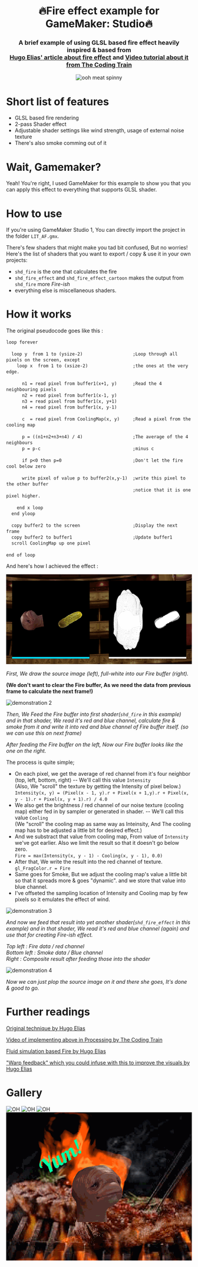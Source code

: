 <center>
  
# :fire:**Fire effect example for GameMaker: Studio**:fire:
### A brief example of using GLSL based fire effect heavily inspired & based from<br/>[**Hugo Elias'** article about fire effect](https://web.archive.org/web/20160418004150/http://freespace.virgin.net/hugo.elias/models/m_fire.htm) and [Video tutorial about it from **The Coding Train**](https://www.youtube.com/watch?v=X0kjv0MozuY)

![ooh meat spinny](imgs/DEMO_BANNER.gif "This meat has spun for eternity, Just let him go, My man D:")

</center>

Short list of features
====
- GLSL based fire rendering
- 2-pass Shader effect
- Adjustable shader settings like wind strength, usage of external noise texture
- There's also smoke comming out of it

Wait, Gamemaker?
====
Yeah! You're right, I used GameMaker for this example to show you that you can apply this effect to everything that supports GLSL shader.

How to use
====
If you're using GameMaker Studio 1, You can directly import the project in the folder `LIT_AF.gmx`.

There's few shaders that might make you tad bit confused, But no worries!<br>Here's the list of shaders that you want to export / copy & use it in your own projects:
- `shd_fire` is the one that calculates the fire
- `shd_fire_effect` and `shd_fire_effect_cartoon` makes the output from `shd_fire` more *Fire-ish* 
- everything else is miscellaneous shaders.

How it works
====
The original pseudocode goes like this :
```
loop forever

  loop y  from 1 to (ysize-2)                   ;Loop through all pixels on the screen, except
    loop x  from 1 to (xsize-2)                 ;the ones at the very edge.

      n1 = read pixel from buffer1(x+1, y)      ;Read the 4 neighbouring pixels
      n2 = read pixel from buffer1(x-1, y)
      n3 = read pixel from buffer1(x, y+1)
      n4 = read pixel from buffer1(x, y-1)

      c  = read pixel from CoolingMap(x, y)     ;Read a pixel from the cooling map

      p = ((n1+n2+n3+n4) / 4)                   ;The average of the 4 neighbours
      p = p-c                                   ;minus c

      if p<0 then p=0                           ;Don't let the fire cool below zero

      write pixel of value p to buffer2(x,y-1)  ;write this pixel to the other buffer
                                                ;notice that it is one pixel higher.

    end x loop
  end yloop

  copy buffer2 to the screen                    ;Display the next frame
  copy buffer2 to buffer1                       ;Update buffer1
  scroll CoolingMap up one pixel

end of loop
```

And here's how I achieved the effect :

![demonstration 1](imgs/DEMO_WORK1.gif)

*First, We draw the source image (left), full-white into our Fire buffer (right).*

**(We don't want to clear the Fire buffer, As we need the data from previous frame to calculate the next frame!)**

![demonstration 2](imgs/DEMO_WORK2.gif)

*Then, We Feed the Fire buffer into first shader(`shd_fire` in this example) and in that shader, We read it's red and blue channel, calculate fire & smoke from it and write it into red and blue channel of Fire buffer itself. (so we can use this on next frame)*

*After feeding the Fire buffer on the left, Now our Fire buffer looks like the one on the right.*

The process is quite simple;
- On each pixel, we get the average of red channel from it's four neighbor (top, left, bottom, right) -- We'll call this value `Intensity`<br>
(Also, We "scroll" the texture by getting the Intensity of pixel below.)<br>
`Intensity(x, y) = (Pixel(x - 1, y).r + Pixel(x + 1,y).r + Pixel(x, y - 1).r + Pixel(x, y + 1).r) / 4.0`
- We also get the brightness / red channel of our noise texture (cooling map) either fed in by sampler or generated in shader. -- We'll call this value `Cooling`<br>
(We "scroll" the cooling map as same way as Inteinsity, And The cooling map has to be adjusted a little bit for desired effect.)
- And we substract that value from cooling map, From value of `Intensity` we've got earlier. Also we limit the result so that it doesn't go below zero.<br>
`Fire = max(Intensity(x, y - 1) - Cooling(x, y - 1), 0.0)`
- After that, We write the result into the red channel of texture.<br>
`gl_FragColor.r = Fire`
- Same goes for Smoke, But we adjust the cooling map's value a little bit so that it spreads more & goes "dynamic". and we store that value into blue channel.
- I've offseted the sampling location of Intensity and Cooling map by few pixels so it emulates the effect of wind.

![demonstration 3](imgs/DEMO_WORK3.gif)

*And now we feed that result into yet another shader(`shd_fire_effect` in this example) and in that shader, We read it's red and blue channel (again) and use that for creating Fire-ish effect.*

*Top left : Fire data / red channel<br>Bottom left : Smoke data / Blue channel<br>Right : Composite result after feeding those into the shader*

![demonstration 4](imgs/DEMO_WORK4.gif)

*Now we can just plop the source image on it and there she goes, It's done & good to go.*

# Further readings
[Original technique by Hugo Elias](https://web.archive.org/web/20160418004150/http://freespace.virgin.net/hugo.elias/models/m_fire.htm)

[Video of implementing above in Processing by The Coding Train](https://www.youtube.com/watch?v=X0kjv0MozuY)

[Fluid simulation based Fire by Hugo Elias](https://web.archive.org/web/20160418004147/http://freespace.virgin.net/hugo.elias/models/m_ffire.htm)

["Warp feedback" which you could infuse with this to improve the visuals by Hugo Elias](https://web.archive.org/web/20160418004149/http://freespace.virgin.net/hugo.elias/graphics/x_warp.htm)

# Gallery
![OH](imgs/DEMO_HD.gif)
![OH](imgs/DEMO_PIXEL.gif)
![OH](imgs/AVOCADO.gif)
![OH](imgs/MEAT.gif)
